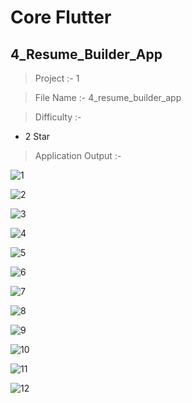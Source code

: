 # Core Flutter

## 4_Resume_Builder_App

> Project :- 1

> File Name :- 4_resume_builder_app

> Difficulty :-

- 2 Star

> Application Output :- 

![1](https://user-images.githubusercontent.com/114165239/231349888-cbe0ed46-81d5-4e1e-80b4-51bdb7c4a4ec.PNG)

![2](https://user-images.githubusercontent.com/114165239/231349915-d726db0b-357c-4e56-af25-6794566c271e.PNG)

![3](https://user-images.githubusercontent.com/114165239/231349926-dce6d8a8-aacf-42e3-a2c7-4189a49b0cbd.PNG)

![4](https://user-images.githubusercontent.com/114165239/231349934-89c98cf1-ac15-49bc-814b-157c79fc4f20.PNG)

![5](https://user-images.githubusercontent.com/114165239/231349942-d753692e-5011-4b20-a3af-7989662db62a.PNG)

![6](https://user-images.githubusercontent.com/114165239/231349960-18ad79b1-90a1-42dd-a256-f791ae31cfae.PNG)

![7](https://user-images.githubusercontent.com/114165239/231349971-c7e2c3cd-1b27-4c70-b46a-3a9fe3c9b317.PNG)

![8](https://user-images.githubusercontent.com/114165239/231349982-d7ecd817-a533-4266-8b9d-2d1926b48026.PNG)

![9](https://user-images.githubusercontent.com/114165239/231349991-07b7eb4d-bb27-44bb-ac6c-57c17a9b1648.PNG)

![10](https://user-images.githubusercontent.com/114165239/231350003-945ca1f0-dbae-443d-9745-fbd925744408.PNG)

![11](https://user-images.githubusercontent.com/114165239/231350028-e5b4b69e-f2f3-4a33-9d5b-fe77754fe18e.PNG)

![12](https://user-images.githubusercontent.com/114165239/231350052-ce828021-4c15-4bc7-a97d-6d0c5cfb41c6.PNG)
